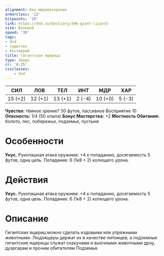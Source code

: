 ```yaml
---
alignment: без мировоззрения
armorclass: '12'
hitpoints: '19'
link: https://dnd.su/bestiary/346-giant-lizard/
size: Большой
speed: '30'
tags:
- dnd
- существо
- бестиарий
title: Гигантская ящерица
type: Зверь
cr: '0.25'
cssclasses:
    - dnd
---
```



| СИЛ | ЛОВ | ТЕЛ | ИНТ | МДР | ХАР |
|---|---|---|---|---|---|
| 15 (+2) | 12 (+1) | 13 (+1) | 2 (-4) | 10 (+0) | 5 (-3) |
**Чувства:** тёмное зрение? 30 футов, пассивное Восприятие 10
**Опасность:** 1/4 (50 опыта)
**Бонус Мастерства:** +2
**Местность Обитания:** болото, лес, побережье, подземье, пустыня


# Особенности
**Укус.** Рукопашная атака оружием: +4 к попаданию, досягаемость 5 футов, одна цель. Попадание: 6 (1к8 + 2) колющего урона.


# Действия
**Укус.** Рукопашная атака оружием: +4 к попаданию, досягаемость 5 футов, одна цель. Попадание: 6 (1к8 + 2) колющего урона.


# Описание
Гигантских ящериц можно сделать ездовыми или упряжными животными. Людоящеры держат их в качестве питомцев, а подземные гигантские ящерицы служат скакунами и вьючными животными дроу, дуэргарам и прочим обитателям Подземья.